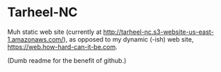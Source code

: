 Tarheel-NC
===========

Muh static web site (currently at http://tarheel-nc.s3-website-us-east-1.amazonaws.com/), 
as opposed to my dynamic (-ish) web site, https://web.how-hard-can-it-be.com.

(Dumb readme for the benefit of github.)
